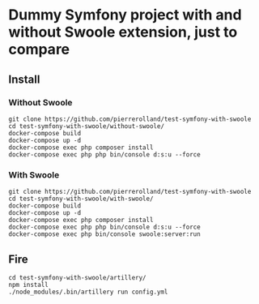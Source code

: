# Dummy Symfony project with and without Swoole extension, just to compare

## Install

### Without Swoole
```
git clone https://github.com/pierrerolland/test-symfony-with-swoole
cd test-symfony-with-swoole/without-swoole/
docker-compose build
docker-compose up -d
docker-compose exec php composer install
docker-compose exec php php bin/console d:s:u --force
```

### With Swoole
```
git clone https://github.com/pierrerolland/test-symfony-with-swoole
cd test-symfony-with-swoole/with-swoole/
docker-compose build
docker-compose up -d
docker-compose exec php composer install
docker-compose exec php php bin/console d:s:u --force
docker-compose exec php bin/console swoole:server:run
```

## Fire
```
cd test-symfony-with-swoole/artillery/
npm install
./node_modules/.bin/artillery run config.yml
```
